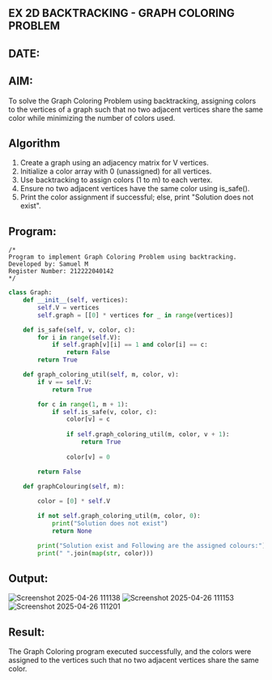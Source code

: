 ## EX 2D BACKTRACKING - GRAPH COLORING PROBLEM
## DATE:
## AIM:
To solve the Graph Coloring Problem using backtracking, assigning colors to the vertices of a graph such that no two adjacent vertices share the same color while minimizing the number of colors used.



## Algorithm
1. Create a graph using an adjacency matrix for V vertices.
2. Initialize a color array with 0 (unassigned) for all vertices.
3. Use backtracking to assign colors (1 to m) to each vertex.
4. Ensure no two adjacent vertices have the same color using is_safe().
5. Print the color assignment if successful; else, print "Solution does not exist".
## Program:
```
/*
Program to implement Graph Coloring Problem using backtracking.
Developed by: Samuel M
Register Number: 212222040142
*/
```
```python
class Graph:
    def __init__(self, vertices):
        self.V = vertices
        self.graph = [[0] * vertices for _ in range(vertices)]

    def is_safe(self, v, color, c):
        for i in range(self.V):
            if self.graph[v][i] == 1 and color[i] == c:
                return False
        return True

    def graph_coloring_util(self, m, color, v):
        if v == self.V:
            return True

        for c in range(1, m + 1):
            if self.is_safe(v, color, c):
                color[v] = c 
                
                if self.graph_coloring_util(m, color, v + 1):
                    return True
                
                color[v] = 0

        return False

    def graphColouring(self, m):
       
        color = [0] * self.V 

        if not self.graph_coloring_util(m, color, 0):
            print("Solution does not exist")
            return None

        print("Solution exist and Following are the assigned colours:")
        print(" ".join(map(str, color)))
```

## Output:
![Screenshot 2025-04-26 111138](https://github.com/user-attachments/assets/4f71f11d-f92d-4e0a-8de1-f08c74b861b0)
![Screenshot 2025-04-26 111153](https://github.com/user-attachments/assets/653f7091-885b-4aa0-8aeb-85526e2fd5fd)
![Screenshot 2025-04-26 111201](https://github.com/user-attachments/assets/a8607e7d-bd02-44f5-aa6c-b9ae15cd48be)
## Result:
The Graph Coloring program executed successfully, and the colors were assigned to the vertices such that no two adjacent vertices share the same color.
